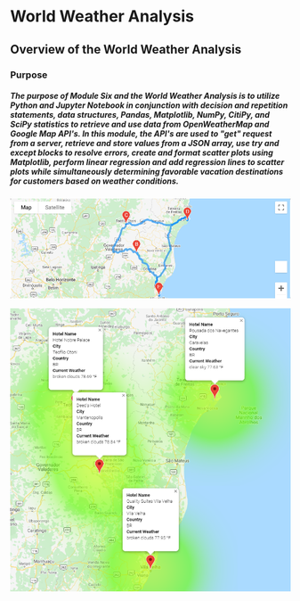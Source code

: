 # World Weather Analysis

## Overview of the World Weather Analysis

### Purpose

##### The purpose of Module Six and the World Weather Analysis is to utilize Python and Jupyter Notebook in conjunction with decision and repetition statements, data structures, Pandas, Matplotlib, NumPy, CitiPy, and SciPy statistics to retrieve and use data from OpenWeatherMap and Google Map API's. In this module, the API's are used to "get" request from a server, retrieve and store values from a JSON array, use try and except blocks to resolve errors, create and format scatter plots using Matplotlib, perform linear regression and add regression lines to scatter plots while simultaneously determining favorable vacation destinations for customers based on weather conditions.

![](Vacation_Itinerary/WeatherPy_travel_map.PNG)

![](Vacation_Itinerary/WeatherPy_travel_map_markers.PNG)